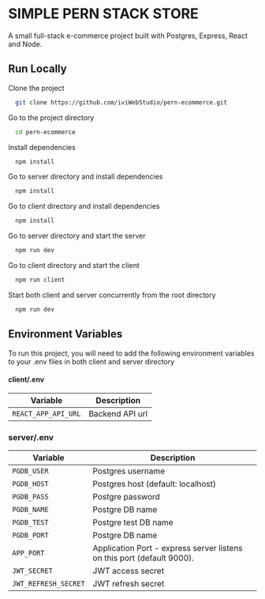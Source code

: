 # SIMPLE PERN STACK STORE

A small full-stack e-commerce project built with Postgres, Express, React and Node.

## Run Locally

Clone the project

```bash
  git clone https://github.com/iviWebStudio/pern-ecommerce.git
```

Go to the project directory

```bash
  cd pern-ecommerce
```

Install dependencies

```bash
  npm install
```

Go to server directory and install dependencies

```bash
  npm install
```

Go to client directory and install dependencies

```bash
  npm install
```

Go to server directory and start the server

```bash
  npm run dev
```

Go to client directory and start the client

```bash
  npm run client
```

Start both client and server concurrently from the root directory

```bash
  npm run dev
```

## Environment Variables

To run this project, you will need to add the following environment variables to your .env files in both client and
server directory

#### client/.env

| Variable            | Description      |
| ------------------- | ---------------- |
| `REACT_APP_API_URL` | Backend API url  |

### server/.env

| Variable              | Description                                                                   |
| --------------------- | ----------------------------------------------------------------------------- |
| `PGDB_USER`           | Postgres username                                                             |
| `PGDB_HOST`           | Postgres host (default: localhost)                                            |
| `PGDB_PASS`           | Postgre password                                                              |
| `PGDB_NAME`           | Postgre DB name                                                               |
| `PGDB_TEST`           | Postgre test DB name                                                          |
| `PGDB_PORT`           | Postgre DB name                                                               |
| `APP_PORT`            | Application Port - express server listens on this port (default 9000).        |
| `JWT_SECRET`          | JWT access secret                                                             |
| `JWT_REFRESH_SECRET`  | JWT refresh secret                                                            |
